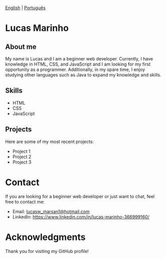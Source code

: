 [English](README-en.md) | [Português](README.md)

# Lucas Marinho
## About me
My name is Lucas and I am a beginner web developer. Currently, I have knowledge in HTML, CSS, and JavaScript and I am looking for my first opportunity as a programmer. Additionally, in my spare time, I enjoy studying other languages such as Java to expand my knowledge and skills.

## Skills
* HTML
* CSS
* JavaScript

## Projects
Here are some of my most recent projects:

* Project 1
* Project 2
* Project 3

# Contact
If you are looking for a beginner web developer or just want to chat, feel free to contact me:

* Email: lucasw_marsan1@hotmail.com
* LinkedIn: https://www.linkedin.com/in/lucas-marinho-366999160/

# Acknowledgments
Thank you for visiting my GitHub profile!
